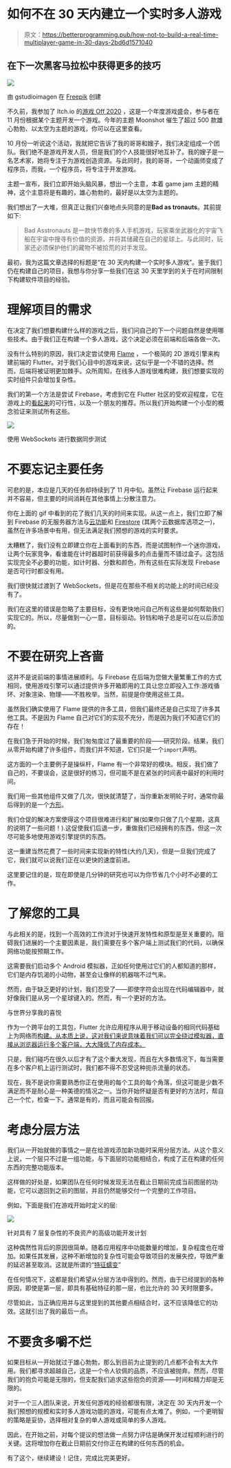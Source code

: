 # 如何不在 30 天内建立一个实时多人游戏

> 原文：<https://betterprogramming.pub/how-not-to-build-a-real-time-multiplayer-game-in-30-days-2bd6d1571040>

## 在下一次黑客马拉松中获得更多的技巧

![](img/e5e59ffd220b18d861e4fc824e231086.png)

由 gstudioimagen 在 [Freepik](http://www.freepik.com) 创建

不久前，我参加了 Itch.io 的[游戏 Off 2020](https://itch.io/jam/game-off-2020) ，这是一个年度游戏盛会，参与者在 11 月份根据某个主题开发一个游戏。今年的主题 Moonshot 催生了超过 500 款雄心勃勃、以太空为主题的游戏，你可以在这里查看。

10 月份一听说这个活动，我就把它告诉了我的哥哥和嫂子，我们决定组成一个团队。我们绝不是游戏开发人员，但是我们的个人技能很好地互补了。我的嫂子是一名艺术家，她将专注于为游戏创造资源。与此同时，我的哥哥，一个动画师变成了程序员，而我，一个程序员，将专注于开发游戏。

主题一宣布，我们立即开始头脑风暴，想出一个主意，本着 game jam 主题的精神，这个主意将是有趣的，雄心勃勃的，最好是以太空为主题的。

我们想出了一大堆，但真正让我们兴奋地点头同意的是**Bad as tronauts**。其前提如下:

> Bad Asstronauts 是一款快节奏的多人手机游戏，玩家乘坐武器化的宇宙飞船在宇宙中搜寻有价值的资源，并将其储藏在自己的星球上。与此同时，玩家还必须保护他们的藏物不被拾荒的对手发现。

最初，我为这篇文章选择的标题是“在 30 天内构建一个实时多人游戏”。鉴于我们仍在构建自己的项目，我想与你分享一些我们在这 30 天里学到的关于在时间限制下构建软件项目的经验。

# 理解项目的需求

在决定了我们想要构建什么样的游戏之后，我们问自己的下一个问题自然是使用哪些技术。由于我们正在构建一个多人游戏，这个决定必须在前端和后端各做一次。

没有什么特别的原因，我们决定尝试使用 [Flame](https://flame-engine.org/) ，一个极简的 2D 游戏引擎来构建前端的 Flutter。对于我们心目中的游戏来说，这似乎是一个不错的选择。然而，后端将被证明更加棘手。众所周知，在线多人游戏很难构建，我们想要实现的实时组件只会增加复杂性。

我们的第一个方法是尝试 Firebase，考虑到它在 Flutter 社区的受欢迎程度，它在游戏上的[看起来](https://firebase.google.com/games)的可行性，以及一个朋友的推荐。所以我们开始构建一个小型的概念验证来测试所有这些。

![](img/08e081ffe74f31b2c4919dae09054044.png)

使用 WebSockets 进行数据同步测试

# 不要忘记主要任务

可悲的是，本应是几天的任务却持续到了 11 月中旬。虽然让 Firebase 运行起来并不容易，但主要的时间消耗在其他事情上:分散注意力。

你在上面的 gif 中看到的花了我们几天的时间来实现。从这一点上，我们立即了解到 Firebase 的无服务器方法与[云功能](https://firebase.google.com/docs/functions/get-started)和 [Firestore](https://firebase.google.com/docs/firestore) (其两个云数据库选项之一)，虽然在许多场景中有用，但无法满足我们预想的游戏的实时要求。

太糟糕了，我们没有立即建立你在上面看到的东西，而是试图制作一个迷你游戏，让两个玩家竞争，看谁能在计时器超时前获得最多的点击量而不错过盒子。这包括实现完全不必要的功能，如计时器、分数和颜色，所有这些在实际发现 Firebase 是否可行时都没有用。

我们很快就过渡到了 WebSockets，但是花在那些不相关的功能上的时间已经没有了。

我们在这里的错误是忽略了主要目标，没有更快地问自己所有这些是如何帮助我们实现它的。所以，尽量做到一心一意，目标驱动。铃铛和哨子总是可以在以后添加的。

# 不要在研究上吝啬

这并不是说前端的事情进展顺利。与 Firebase 在后端为您做大量繁重工作的方式相同，使用游戏引擎可以通过提供许多开箱即用的工具让您立即投入工作:游戏循环、对象渲染、物理——不胜枚举。当然，前提是你使用这些工具。

虽然我们确实使用了 Flame 提供的许多工具，但我们最终还是自己实现了许多其他工具。不是因为 Flame 自己对它们的实现不充分，而是因为我们不知道它们的存在！

在我们急于开始的时候，我们匆匆度过了最重要的阶段——研究阶段。结果，我们从零开始构建了许多组件，而我们并不知道，它们只是一个`import`声明。

这方面的一个主要例子是操纵杆，Flame 有一个非常好的模块。相反，我们做了自己的，不要误会，这是很好的练习，但可能不是在紧张的时间表中最好的利用时间。

我们用一些其他组件又做了几次，很快就清楚了，当你重新发明轮子时，通常你最后得到的是一个[方形](https://exceptionnotfound.net/reinventing-the-square-wheel-the-daily-software-anti-pattern/)。

我们仓促的解决方案使得这个项目很难进行和扩展(如果你只做了几个星期，这真的说明了一些问题！).这促使我们后退一步，重做我们已经拥有的东西，但这一次尽可能多地使用游戏引擎提供的东西。

这一重建当然花费了一些时间来实现新的特性(大约几天)，但是一旦我们完成了它，我们就可以说我们正在以更快的速度前进。

这里要记住的是，现在即使是几分钟的研究也可以为你节省几个小时不必要的工作。

# 了解您的工具

与此相关的是，找到一个高效的工作流对于快速开发特性和原型是至关重要的。阻碍我们进展的一个主要因素是，我们需要在多个客户端上测试我们的代码，以确保网络功能按预期工作。

这需要我们启动多个 Android 模拟器，正如任何使用过它们的人都知道的那样，它们是内存饥渴的小动物，甚至会让像样的机器喘不过气来。

然而，由于缺乏更好的计划，我们忍受了——即使字符会出现在代码编辑器中，就好像我们是从另一个星球键入的。然而，有一个更好的方法。

与世界分享我的喜悦

作为一个跨平台的工具包，Flutter 允许应用程序从用于移动设备的相同代码基础上为网络而[构建。从本质上说，这对我们来说意味着我们可以完全绕过模拟器，直接从浏览器运行多个客户端，大大降低了内存成本。](https://flutter.dev/docs/get-started/web)

只是，我们碰巧在很久以后才有了这个重大发现，而且在大多数情况下，每当需要在多个客户机上运行测试时，我们都不得不忍受这种扼杀流量的状态。

现在，我不是说你需要熟悉你正在使用的每个工具的每个角落，但这可能是少数不满足而不是耐心是一种美德的情况之一。当你开始怀疑是否有更好的方法时，帮自己一个忙，检查一下。通常是有的，而且可能会有回报。

# 考虑分层方法

我们从一开始就做的事情之一是在给游戏添加新功能时采用分层方法。从这个意义上说，一个层只不过是一组功能，与下面层的功能相结合，构成了正在构建的任何东西的完整功能版本。

这样做的好处是，如果团队在任何时候发现无法在截止日期前完成当前图层的功能，它可以退回到之前的图层，并且仍然能够交付一个完整的工作项目。

例如，下面是我们在游戏开始时定义的层:

![](img/c7caabbb943dcc0e7ebe45ab45e83d85.png)

针对具有 7 层复杂性的不良资产的高级功能开发计划

这种偶然性背后的原因很简单。随着应用程序中功能数量的增加，复杂程度也在增加。如果任其发展，这种不断增加的复杂性可能会导致项目的发展失控，导致严重的延迟甚至取消。这就是所谓的“[特征蠕变](https://en.wikipedia.org/wiki/Feature_creep)”

在任何情况下，这都是我们希望从分层方法中得到的。然而，由于已经提到的各种原因，即使是第一层，即具有基础特征的那一层，也比允许的 30 天时限要多。

尽管如此，当正确应用并与这里提到的其他要点相结合时，这不应该降低它的功效。这就引出了我的最后一点。

# 不要贪多嚼不烂

如果目标从一开始就过于雄心勃勃，那么到目前为止提到的几点都不会有太大作用。我们都寻求超越自己，这是一个令人钦佩的品质，不应该被抛弃。然而，尽管我们的抱负可能是无限的，但支配我们追求这些抱负的资源——时间和精力却是无限的。

对于一个三人团队来说，开发任何游戏的经验都很有限，决定在 30 天内开发一个我们预想的规模和实时多人游戏功能的游戏，可能有点太难了。例如，一个更明智的策略是妥协，选择相对复杂的单人游戏或简单的多人游戏。

因此，在开始之前，对每个提议的想法做一点努力评估是确保开发过程顺利进行的关键。这将增加你在截止日期前交付你正在构建的任何东西的机会。

有了这个，继续建设！记住，完成比完美更好。